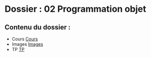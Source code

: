 # Dossier : 02 Programmation objet
 
 ## Contenu du dossier : 
- Cours [Cours](./Cours)
- Images [Images](./Images)
- TP [TP](./TP)

